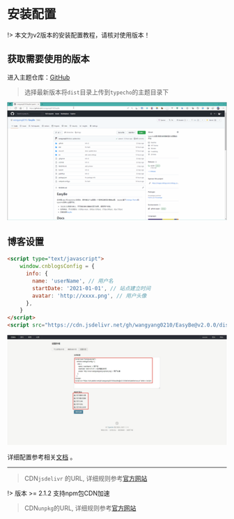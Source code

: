 # 安装配置

!> 本文为v2版本的安装配置教程，请核对使用版本！


## 获取需要使用的版本
进入主题仓库：[GitHub](https://github.com/wangyang0210/EasyBe)

> 选择最新版本将`dist`目录上传到`typecho`的主题目录下

![statistical_01](../../Images/install_01.gif)


## 博客设置

```html
<script type="text/javascript">
    window.cnblogsConfig = {
      info: {
        name: 'userName', // 用户名
        startDate: '2021-01-01', // 站点建立时间
        avatar: 'http://xxxx.png', // 用户头像
      },
    }
</script>
<script src="https://cdn.jsdelivr.net/gh/wangyang0210/EasyBe@v2.0.0/dist/simpleMemory.js" defer></script>
```

![statistical_01](../../Images/install_02.jpg)

详细配置参考相关[文档](https://wangyang0210.github.io/EasyBe/v2/#/Docs/Customization/config) 。


--------

> CDN`jsdelivr` 的URL, 详细规则参考[官方网站](https://www.jsdelivr.com/) <br />

!> 版本 >= 2.1.2 支持npm包CDN加速

> CDN`unpkg`的URL, 详细规则参考[官方网站](https://www.unpkg.com/)
